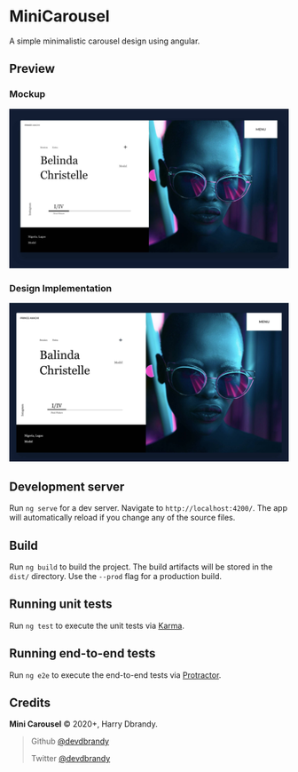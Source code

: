 # MiniCarousel

A simple minimalistic carousel design using angular.

## Preview

### Mockup

![Mockup Design](screenshots/mockup.jpg)

### Design Implementation

![Design Implementation](screenshots/design.jpg)

## Development server

Run `ng serve` for a dev server. Navigate to `http://localhost:4200/`. The app will automatically reload if you change any of the source files.

## Build

Run `ng build` to build the project. The build artifacts will be stored in the `dist/` directory. Use the `--prod` flag for a production build.

## Running unit tests

Run `ng test` to execute the unit tests via [Karma](https://karma-runner.github.io).

## Running end-to-end tests

Run `ng e2e` to execute the end-to-end tests via [Protractor](http://www.protractortest.org/).

## Credits

**Mini Carousel** © 2020+, Harry Dbrandy.

> Github [@devdbrandy](https://github.com/devdbrandy)
>
> Twitter [@devdbrandy](https://twitter.com/devdbrandy)
